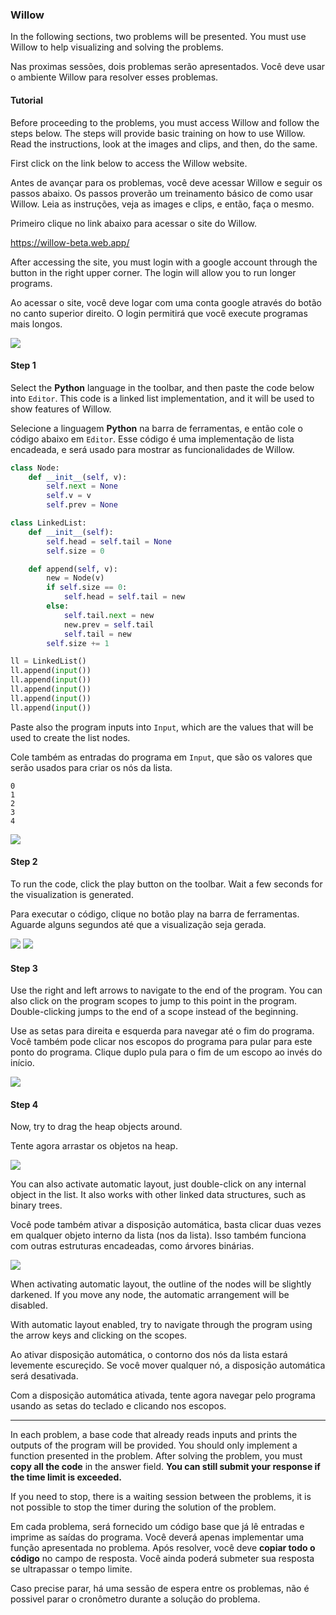 ### Willow

<!--english-->

In the following sections, two problems will be presented.
You must use Willow to help visualizing and solving the problems.

<!--english-->

<!--portuguese-->

Nas proximas sessões, dois problemas serão apresentados.
Você deve usar o ambiente Willow para resolver esses problemas.

<!--portuguese-->

#### Tutorial

<!--english-->

Before proceeding to the problems, you must access Willow and follow the steps below.
The steps will provide basic training on how to use Willow.
Read the instructions, look at the images and clips, and then, do the same.

First click on the link below to access the Willow website.

<!--english-->

<!--portuguese-->

Antes de avançar para os problemas, você deve acessar Willow e seguir os passos abaixo.
Os passos proverão um treinamento básico de como usar Willow.
Leia as instruções, veja as images e clips, e então, faça o mesmo.

Primeiro clique no link abaixo para acessar o site do Willow.

<!--portuguese-->

https://willow-beta.web.app/

<!--english-->

After accessing the site, you must login with a google account through the button in the right upper corner.
The login will allow you to run longer programs.

<!--english-->

<!--portuguese-->

Ao acessar o site, você deve logar com uma conta google através do botão no canto superior direito.
O login permitirá que você execute programas mais longos.

<!--portuguese-->

![](https://github.com/pedro00dk/willow-experiment/blob/master/images/step0-signin.png?raw=true)

#### Step 1

<!--english-->

Select the **Python** language in the toolbar, and then paste the code below into `Editor`.
This code is a linked list implementation, and it will be used to show features of Willow.

<!--english-->

<!--portuguese-->

Selecione a linguagem **Python** na barra de ferramentas, e então cole o código abaixo em `Editor`.
Esse código é uma implementação de lista encadeada, e será usado para mostrar as funcionalidades de Willow.

<!--portuguese-->

```python
class Node:
    def __init__(self, v):
        self.next = None
        self.v = v
        self.prev = None

class LinkedList:
    def __init__(self):
        self.head = self.tail = None
        self.size = 0

    def append(self, v):
        new = Node(v)
        if self.size == 0:
            self.head = self.tail = new
        else:
            self.tail.next = new
            new.prev = self.tail
            self.tail = new
        self.size += 1

ll = LinkedList()
ll.append(input())
ll.append(input())
ll.append(input())
ll.append(input())
ll.append(input())
```

<!--english-->

Paste also the program inputs into `Input`, which are the values ​​that will be used to create the list nodes.

<!--english-->

<!--portuguese-->

Cole também as entradas do programa em `Input`, que são os valores que serão usados para criar os nós da lista.

<!--portuguese-->

```
0
1
2
3
4
```

![](https://github.com/pedro00dk/willow-experiment/blob/master/images/step1-screen.png?raw=true)

#### Step 2

<!--english-->

To run the code, click the play button on the toolbar.
Wait a few seconds for the visualization is generated.

<!--english-->

<!--portuguese-->

Para executar o código, clique no botão play na barra de ferramentas.
Aguarde alguns segundos até que a visualização seja gerada.

<!--portuguese-->

![](https://github.com/pedro00dk/willow-experiment/blob/master/images/step2-play.png?raw=true)
![](https://github.com/pedro00dk/willow-experiment/blob/master/images/step2-screen.png?raw=true)

#### Step 3

<!--english-->

Use the right and left arrows to navigate to the end of the program.
You can also click on the program scopes to jump to this point in the program.
Double-clicking jumps to the end of a scope instead of the beginning.

<!--english-->

<!--portuguese-->

Use as setas para direita e esquerda para navegar até o fim do programa.
Você também pode clicar nos escopos do programa para pular para este ponto do programa.
Clique duplo pula para o fim de um escopo ao invés do início.

<!--portuguese-->

![](https://github.com/pedro00dk/willow-experiment/blob/master/images/step3-scopes.gif?raw=true)

#### Step 4

<!--english-->

Now, try to drag the heap objects around.

<!--english-->

<!--portuguese-->

Tente agora arrastar os objetos na heap.

<!--portuguese-->

![](https://github.com/pedro00dk/willow-experiment/blob/master/images/step4-move.gif?raw=true)

<!--english-->

You can also activate automatic layout, just double-click on any internal object in the list.
It also works with other linked data structures, such as binary trees.

<!--english-->

<!--portuguese-->

Você pode também ativar a disposição automática, basta clicar duas vezes em qualquer objeto interno da lista (nos da lista).
Isso também funciona com outras estruturas encadeadas, como árvores binárias.

<!--portuguese-->

![](https://github.com/pedro00dk/willow-experiment/blob/master/images/step4-auto.gif?raw=true)

<!--english-->

When activating automatic layout, the outline of the nodes will be slightly darkened.
If you move any node, the automatic arrangement will be disabled.

With automatic layout enabled, try to navigate through the program using the arrow keys and clicking on the scopes.

<!--english-->

<!--portuguese-->

Ao ativar disposição automática, o contorno dos nós da lista estará levemente escureçido.
Se você mover qualquer nó, a disposição automática será desativada.

Com a disposição automática ativada, tente agora navegar pelo programa usando as setas do teclado e clicando nos escopos.

<!--portuguese-->

---

<!--english-->

In each problem, a base code that already reads inputs and prints the outputs of the program will be provided.
You should only implement a function presented in the problem.
After solving the problem, you must **copy all the code** in the answer field.
**You can still submit your response if the time limit is exceeded.**

If you need to stop, there is a waiting session between the problems, it is not possible to stop the timer during the solution of the problem.

<!--english-->

<!--portuguese-->

Em cada problema, será fornecido um código base que já lê entradas e imprime as saídas do programa.
Você deverá apenas implementar uma função apresentada no problema.
Após resolver, você deve **copiar todo o código** no campo de resposta.
Você ainda poderá submeter sua resposta se ultrapassar o tempo limite.

Caso precise parar, há uma sessão de espera entre os problemas, não é possivel parar o cronômetro durante a solução do problema.

<!--portuguese-->
